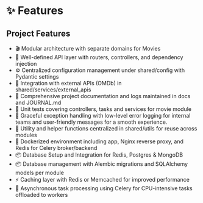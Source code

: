 # ✨ Features

## Project Features

- 🎬 Modular architecture with separate domains for Movies
- 🧩 Well-defined API layer with routers, controllers, and dependency injection
- ⚙️ Centralized configuration management under shared/config with Pydantic settings
- 🔗 Integration with external APIs (OMDb) in shared/services/external_apis
- 📜 Comprehensive project documentation and logs maintained in docs and JOURNAL.md
- 🧪 Unit tests covering controllers, tasks and services for movie module
- 🐞 Graceful exception handling with low-level error logging for internal teams and user-friendly messages for a smooth experience.
- 🔧 Utility and helper functions centralized in shared/utils for reuse across modules
- 🐳 Dockerized environment including app, Nginx reverse proxy, and Redis for Celery broker/backend
- 📦 Database Setup and Integration for Redis, Postgres & MongoDB
- 📦 Database management with Alembic migrations and SQLAlchemy models per module
- ⚡ Caching layer with Redis or Memcached for improved performance
- 🚀 Asynchronous task processing using Celery for CPU-intensive tasks offloaded to workers